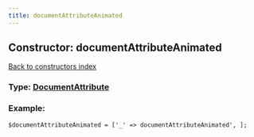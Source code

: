 ```yaml
---
title: documentAttributeAnimated
---
```

## Constructor: documentAttributeAnimated  
[Back to constructors index](index.md)






### Type: [DocumentAttribute](../types/DocumentAttribute.md)


### Example:

```
$documentAttributeAnimated = ['_' => documentAttributeAnimated', ];
```